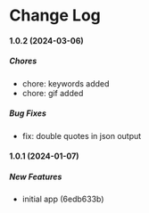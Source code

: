 # Change Log

#### 1.0.2 (2024-03-06)

##### Chores

*  chore: keywords added
*  chore: gif added

##### Bug Fixes

*  fix: double quotes in json output

#### 1.0.1 (2024-01-07)

##### New Features

*  initial app (6edb633b)


